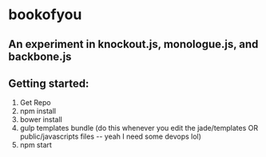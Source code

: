 ﻿# bookofyou
## An experiment in knockout.js, monologue.js, and backbone.js

## Getting started:
1. Get Repo
2. npm install
3. bower install
4. gulp templates bundle (do this whenever you edit the jade/templates OR public/javascripts files -- yeah I need some devops lol)
5. npm start


